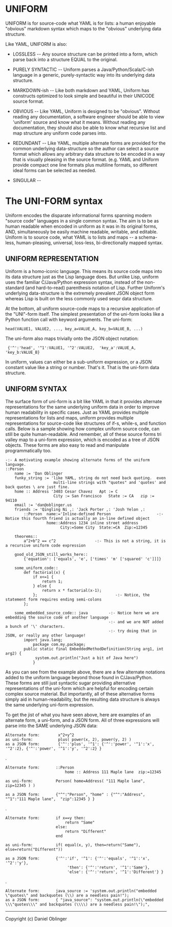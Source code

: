 
# UNIFORM

UNIFORM is for source-code what YAML is for lists:  a human enjoyable "obvious" markdown syntax which maps to 
the "obvious" underlying data structure.

Like YAML, UNIFORM is also:

* LOSSLESS -- Any source structure can be printed into a form, which parse back into a structure EQUAL to the original.

* PURELY SYNTACTIC -- Uniform parses a Java/Python/Scala/C-ish language in a generic, purely-syntactic way into 
  its underlying data structure.
  
* MARKDOWN-ish -- Like both markdown and YAML, Uniform has constructs optimized to look simple and beautiful in
  their UNICODE source format.
  
* OBVIOUS -- Like YAML, Uniform is designed to be "obvious".  Without reading any documentation, a software engineer
  should be able to view 'uniform' source and know what it means.  Without reading any documentation, they should
  also be able to know what recursive list and map structure any uniform code parses into.
  
* REDUNDANT -- Like YAML, multiple alternate forms are provided for the common underlying data-structure so
  the author can select a source format which allows any arbitrary data structure to be encoded in a way that
  is visually pleasing in the source format.  (e.g. YAML and Uniform provide compact one line formats plus multiline
  formats, so different ideal forms can be selected as needed.

* SINGULAR -- 

# The UNI-FORM syntax

Uniform encodes the disparate informational forms 
spanning modern "source code" languages in a single common syntax.
The aim is to be as human readable when encoded in uniform as it was
in its original forms, AND, simultaneously be easily machine readable,
writable, and editable.  Uniform is to source code, what YAML is to lists 
and maps -- a schema-less, human-pleasing, universal, loss-less, 
bi-directionally mapped syntax.


## UNIFORM REPRESENTATION

Uniform is a homo-iconic language.  This means its source code maps
into its data structure just as the Lisp language does.  But unlike
Lisp, uniform uses the familiar C/Java/Python expression syntax,
instead of the non-standard (and hard-to-read) parenthesis notation of
Lisp.  Further Uniform's underlying data-structure is the extremely
prevalent JSON object form whereas Lisp is built on the less commonly
used sexpr data structure.

At the bottom, all uniform source-code maps to a recursive application 
of the "UNI"-form itself.  The simplest presentation of the uni-form 
looks like a Python function call with keyword arguments.  The uni-form:

    head(VALUE1, VALUE2, ..., key_a=VALUE_A, key_b=VALUE_B, ...)     

The uni-form also maps trivially onto the JSON object notation:
   
     {'^':'head', '^1':VALUE1, '^2':VALUE2,  'key_a':VALUE_A, 'key_b:VALUE_B}

In uniform, values can either be a sub-uniform expression, or a JSON constant value like a string or number.  That's it.  That is the uni-form data structure.




## UNIFORM SYNTAX

The surface form of uni-form is a bit like YAML in that it provides
alternate representations for the same underlying uniform data in
order to improve human readability in specific cases.  Just as YAML
provides multiple representations for lists and maps, uniform provides
multiple representations for source-code like structures of if-s,
while-s, and function calls.  Below is a sample showing how complex
uniform source code, can still be quite human-readable.  And remember,
all of these source forms tri valley map to a uni-form expression, which
is encoded as a tree of JSON objects.  These forms are also easy to read
and manipulate programmatically too.



    -:- A motivating example showing alternate forms of the uniform language.
    ::Person
        name := 'Dan Oblinger
		funky_string := 'like YAML, string do not need back quoting.  even 
		                 multi-line strings with "quotes" and 'quotes' and back quotes \ are just fine.
        home :: Address '3403 Cesar Chavez   Apt := C  
                         City := San Francisco   State := CA   zip := 94110
        email := 'dan@oblinger.us
        friends := 'Qingling Ni ,: 'Jack Porter ,: 'Josh Yelon ,:
            ::Person  name:='Inline-defined Person                    -:- Notice this fourth friend is actually an in-line defined object
                      home::Address 1234 inline street address 
    		                City:=Some City  State:=CA  Zip:=12345
    
        theorems::
            a^2+b^2 == c^2                 -:- This is not a string, it is a recursive uniform code expression
    
        good_old_JSON_still_works_here::
            {'equation': ['equals', 'e', ['times' 'm' ['squared' 'c']]]}
    
        some_uniform_code::
            def factorial(x) {
    	        if x<=1 { 
    	            return 1; 
    	        } else { 
    	            return x * factorial(x-1);
    	        };                                  -:- Notice, the statement form requires ending semi-colons
            };
    
        some_embedded_source_code:: java         -:- Notice here we are embedding the source code of another language 
                                                 -:- and we are NOT added a bunch of '\' characters.
                                                 -:- try doing that in JSON, or really any other language!
    	    import java.lang;
                package com.my.package;
    	    public static final EmbeddedMethodDefinition(String arg1, int arg2) { 
    	         system.out.println("Just a bit of Java here")
                }
    
    
            
As you can see from the example above, there are a few alternate
notations added to the uniform language beyond those found in
C/Java/Python.  These forms are still just syntactic sugar providing
alternative representations of the uni-form which are helpful for
encoding certain complex source material.  But importantly, all of
these alternative forms simply aid in human-readability, but the
resulting data structure is always the same underlying uni-form expression.  


To get the jist of what you have seen above, here are examples of an
alternate form, a uni-form, and a JSON form.  All of three expressions
will parse into the SAME underlying JSON data:

    Alternate form:        x^2+y^2       
    as uni-form:           plus( power(x, 2), power(y, 2) )
	as a JSON form:        {'^':'plus', '^1': {'^':'power', '^1':'x', '^2':2}, {'^':'power', '^1':'y', '^2':2} }
.


    Alternate form:       ::Person
                              home :: Address 111 Maple lane  zip:=12345 
							  
    as uni-form:          Person( home=Address( "111 Maple lane", zip=12345 ) )
	
    as a JSON form:       {"^":"Person", "home" : {"^":"Address", "^1":"111 Maple lane",  "zip":12345 } }
.


	Alternate form:       if x==y then:
	                          return "Same"
    	                  else:
						      return "Different"
    	                  end

    as uni-form:          if( equal(x, y), then=return("Same"), else=return("Different"))
	
	as a JSON form:       {'^':'if', '^1': {'^':'equals', '^1':'x', '^2':'y'},
                               'then': {'^':'return', '^1':'Same'},
						       'else': {'^':'return', '^1':'Different'} }
.

    Alternate form:       java_source := 'system.out.println("embedded \"quotes\" and backquotes (\\) are a needless pain!");
	as a JSON form:       { "java_source": "system.out.println(\"embedded \\\"quotes\\\" and backquotes (\\\\) are a needless pain!\");", 


---
Copyright (c)  Daniel Oblinger

